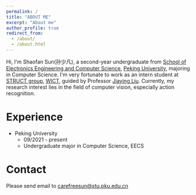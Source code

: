 ```yaml
---
permalink: /
title: "ABOUT ME"
excerpt: "About me"
author_profile: true
redirect_from: 
  - /about/
  - /about.html
---
```


Hi, I'm Shaofan Sun(孙少凡), a second-year undergraduate from [School of Electronics Engineering and Computer Science](https://eecs.pku.edu.cn/), [Peking University](https://www.pku.edu.cn/), majoring in Computer Science. I'm very fortunate to work as an intern student at [STRUCT group](https://www.icst.pku.edu.cn/struct), [WICT](https://www.icst.pku.edu.cn/), guided by Professor [Jiaying Liu](https://www.icst.pku.edu.cn/struct/people/liujiaying.html). Currently, my research interest lies in the field of computer vision, especially action recognition.

# Experience
- Peking University
  - 09/2021 - present
  - Undergraduate major in Computer Science, EECS

# Contact
Please send email to [carefreesun@stu.pku.edu.cn](mailto:carefreesun@stu.pku.edu.cn)

